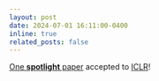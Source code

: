 ```yaml
---
layout: post
date: 2024-07-01 16:11:00-0400
inline: true
related_posts: false
---
```


<a href='https://openreview.net/forum?id=sojpn00o8z'>One <u><b>spotlight</b></u> paper</a> accepted to <a href='iclr.cc'>ICLR</a>!
